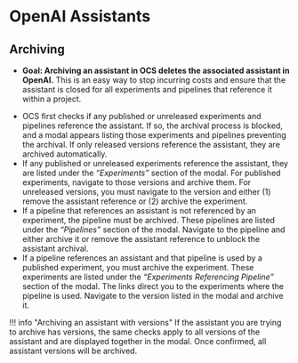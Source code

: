 # OpenAI Assistants

## Archiving

* **Goal: Archiving an assistant in OCS deletes the associated assistant in OpenAI.** This is an easy way to stop incurring costs and ensure that the assistant is closed for all experiments and pipelines that reference it within a project.
- OCS first checks if any published or unreleased experiments and pipelines reference the assistant. If so, the archival process is blocked, and a modal appears listing those experiments and pipelines preventing the archival. If only released versions reference the assistant, they are archived automatically.
- If any published or unreleased experiments reference the assistant, they are listed under the *“Experiments”* section of the modal. For published experiments, navigate to those versions and archive them. For unreleased versions, you must navigate to the version and either (1) remove the assistant reference or (2) archive the experiment.
- If a pipeline that references an assistant is not referenced by an experiment, the pipeline must be archived. These pipelines are listed under the *“Pipelines”* section of the modal. Navigate to the pipeline and either archive it or remove the assistant reference to unblock the assistant archival.
- If a pipeline references an assistant and that pipeline is used by a published experiment, you must archive the experiment. These experiments are listed under the *“Experiments Referencing Pipeline”* section of the modal. The links direct you to the experiments where the pipeline is used. Navigate to the version listed in the modal and archive it.

!!! info "Archiving an assistant with versions"
    If the assistant you are trying to archive has versions, the same checks apply to all versions of the assistant and are displayed together in the modal. Once confirmed, all assistant versions will be archived.
